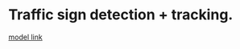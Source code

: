 # Traffic sign detection + tracking.
[model link](https://drive.google.com/file/d/1udIv4I7TH-eijraEj2t7nVv1WwuRujhH/view?usp=share_link)